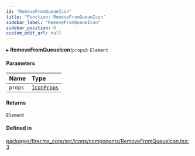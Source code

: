 ```yaml
---
id: "RemoveFromQueueIcon"
title: "Function: RemoveFromQueueIcon"
sidebar_label: "RemoveFromQueueIcon"
sidebar_position: 0
custom_edit_url: null
---
```


▸ **RemoveFromQueueIcon**(`props`): `Element`

#### Parameters

| Name | Type |
| :------ | :------ |
| `props` | [`IconProps`](../types/IconProps.md) |

#### Returns

`Element`

#### Defined in

[packages/firecms_core/src/icons/components/RemoveFromQueueIcon.tsx:3](https://github.com/FireCMSco/firecms/blob/d45f3739/packages/firecms_core/src/icons/components/RemoveFromQueueIcon.tsx#L3)
